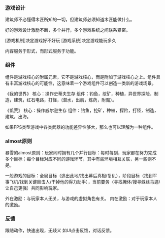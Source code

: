 ### 游戏设计
建筑师不必懂得木匠所知的一切，但建筑师必须知道木匠能做什么。

好的游戏设计激励不断，多个并行，多个游戏系统之间联系紧密。

[游戏机制]决定游戏好不好玩
[游戏系统]决定游戏能玩多久

内容服务于形式，而形式服务于功能。


### 组件
组件是游戏核心的附属元素，它不是游戏核心，而是附加于游戏核心之上。组件具有丰富游戏核心的可能性，这意味着一个游戏组件可以创造一类新的游戏场景。

《我的世界》
核心：操作史蒂夫生存
组件：钓鱼，挖矿，种植，异世界探险，制造，建筑，红石电路，打怪，(潜水，出航，炼药，附魔）。

《饥荒》
核心：操作威尔逊生存
组件：钓鱼，挖矿，种植，探险，打怪，制造，建筑，出海。

如果FPS类型游戏中各类武器的功能差异性够大，那么也可以理解为一种组件。

### almost原则
暴雪的almost原则：玩家同时拥有几个并行目标：每时每刻，玩家都在努力完成多个目标；每个目标对应不同的游戏环节，其中有些环境相互关联，另一些则不是。

一般游戏的目标：全局目标（逃出此地/找出幕后真相/复仇），阶段目标（找到军事飞机/找到关键目击人/干掉他的得力助手），当前要务（寻找掩体/搜寻蛛丝马迹/让自己更强）共同影响玩家。

外在激励：与玩家本人无关，与游戏的虚拟角色有关。
内在激励：对于玩家本人的激励。

### 反馈
跟随动作，快速出现，无歧义
如UI点击反馈，对话反馈。
